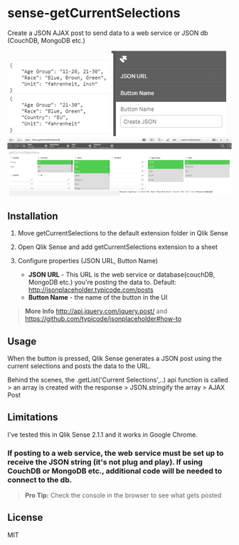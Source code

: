 # sense-getCurrentSelections
Create a JSON AJAX post to send data to a web service or JSON db (CouchDB, MongoDB etc.)

![Screenshot](https://raw.githubusercontent.com/balexbyrd/img/master/getCurrentSelections_JSON.PNG)
![Screenshot](https://raw.githubusercontent.com/balexbyrd/img/master/getCurrentSelections_definitions.PNG)
![Screenshot](https://raw.githubusercontent.com/balexbyrd/img/master/getCurrentSelections_post.PNG)

## Installation

1. Move getCurrentSelections to the default extension folder in Qlik Sense
2. Open Qlik Sense and add getCurrentSelections extension to a sheet
3. Configure properties (JSON URL, Button Name)

	* **JSON URL** - This URL is the web service or database(couchDB, MongoDB etc.) you're posting the data to. Default: http://jsonplaceholder.typicode.com/posts
	* **Button Name** - the name of the button in the UI

> **More Info** <http://api.jquery.com/jquery.post/> and <https://github.com/typicode/jsonplaceholder#how-to>
	
## Usage

When the button is pressed, Qlik Sense generates a JSON post using the current selections and posts the data to the URL.

Behind the scenes, the .getList('Current Selections',..) api function is called > an array is created with the response > JSON.stringify the array > AJAX Post

## Limitations

I've tested this in Qlik Sense 2.1.1 and it works in Google Chrome. 

### If posting to a web service, the web service must be set up to receive the JSON string (it's not plug and play). If using CouchDB or MongoDB etc., additional code will be needed to connect to the db.

> **Pro Tip:** Check the console in the browser to see what gets posted

## License

MIT
